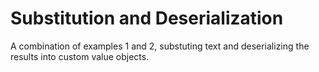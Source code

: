 # Substitution and Deserialization #

A combination of examples 1 and 2, substuting text and deserializing the results into custom value objects.
